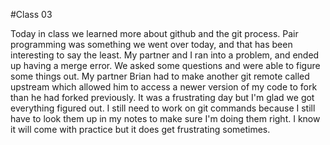 #Class 03

Today in class we learned more about github and the git process. Pair programming was something we went over today, and that has been interesting to say the least. My partner and I ran into a problem, and ended up having a merge error. We asked some questions and were able to figure some things out. My partner Brian had to make another git remote called upstream which allowed him to access a newer version of my code to fork than he had forked previously. It was a frustrating day but I'm glad we got everything figured out.
I still need to work on git commands because I still have to look them up in my notes to make sure I'm doing them right. I know it will come with practice but it does get frustrating sometimes. 
